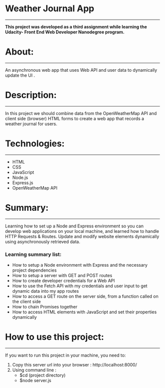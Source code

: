 # Weather Journal App
***
**This project was developed as a third assignment while learning the Udacity-
Front End Web Developer Nanodegree program.**

# About:
***
An asynchronous web app that uses Web API and user data to dynamically update the UI .

# Description:
***
In this project we should combine data from the OpenWeatherMap API and client side (browser) HTML forms to create a web app that records a weather journal for users.


# Technologies:
***
- HTML
- CSS
- JavaScript
- Node.js
- Express.js 
- OpenWeatherMap API

# Summary:
***
Learning how to set up a Node and Express environment so you can develop web applications on your local machine, and learned how to handle HTTP Requests & Routes. 
Update and modify website elements dynamically using asynchronously retrieved data.

### Learning summary list:

* How to setup a Node environment with Express and the necessary project dependencies
* How to setup a server with GET and POST routes
* How to create developer credentials for a Web API
* How to use the Fetch API with my credentials and user input to get dynamic data into my app routes
* How to access a GET route on the server side, from a function called on the client side
* How to chain Promises together
* How to access HTML elements with JavaScript and set their properties dynamically

# How to use this project:
***
If you want to run this project in your machine, you need to:

1. Copy this server url into your browser : http://localhost:8000/
2. Using command line : 
    * $cd (project directory)
    * $node server.js
